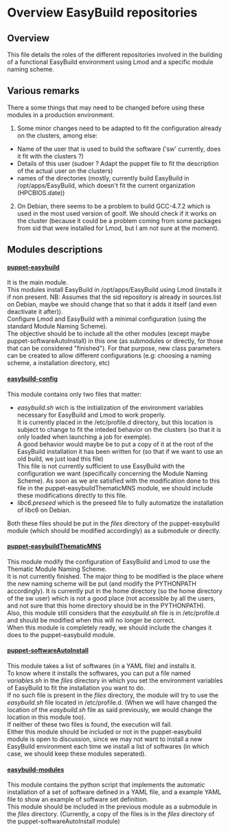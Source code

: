 # Overview EasyBuild repositories

## Overview

This file details the roles of the different repositories involved in the building of a functional EasyBuild environment using Lmod and a specific module naming scheme.

## Various remarks

There a some things that may need to be changed before using these modules in a production environment.

1) Some minor changes need to be adapted to fit the configuration already on the clusters, among else:
  - Name of the user that is used to build the software ('sw' currently, does it fit with the clusters ?)
  - Details of this user (sudoer ? Adapt the puppet file to fit the description of the actual user on the clusters)
  - names of the directories (mostly, currently build EasyBuild in /opt/apps/EasyBuild, which doesn't fit the current organization (HPCBIOS.date))
  
2) On Debian, there seems to be a problem to build GCC-4.7.2 which is used in the most used version of goolf. We should check if it works on the cluster (because it could be a problem coming from some packages from sid that were installed for Lmod, but I am not sure at the moment).

## Modules descriptions

#### [puppet-easybuild](https://github.com/sylmarien/puppet-easybuild)

It is the main module.  
This modules install EasyBuild in /opt/apps/EasyBuild using Lmod (installs it if non present. NB: Assumes that the sid repository is already in sources.list on Debian, maybe we should change that so that it adds it itself (and even deactivate it after)).  
Configure Lmod and EasyBuild with a minimal configuration (using the standard Module Naming Scheme).  
The objective should be to include all the other modules (except maybe puppet-softwareAutoInstall) in this one (as submodules or directly, for those that can be considered "finished"). For that purpose, new class parameters can be created to allow different configurations (e.g: choosing a naming scheme, a installation directory, etc)

#### [easybuild-config](https://github.com/sylmarien/easybuild-config)

This module contains only two files that matter:  
- _easybuild.sh_ wich is the initialization of the environment variables necessary for EasyBuild and Lmod to work properly.  
It is currently placed in the /etc/profile.d directory, but this location is subject to change to fit the inteded behavior on the clusters (so that it is only loaded when launching a job for exemple).  
A good behavior would maybe be to put a copy of it at the root of the EasyBuild installation it has been written for (so that if we want to use an old build, we just load this file)  
This file is not currently sufficient to use EasyBuild with the configuration we want (specifically concerning the Module Naming Scheme). As soon as we are satisfied with the modification done to this file in the puppet-easybuildThematicMNS module, we should include these modifications directly to this file.
- _libc6.preseed_ which is the preseed file to fully automatize the installation of libc6 on Debian.

Both these files should be put in the _files_ directory of the puppet-easybuild module (which should be modified accordingly) as a submodule or directly.

#### [puppet-easybuildThematicMNS](https://github.com/sylmarien/puppet-easybuildThematicMNS)

This module modify the configuration of EasyBuild and Lmod to use the Thematic Module Naming Scheme.  
It is not currently finished. The major thing to be modified is the place where the new naming scheme will be put (and modify the PYTHONPATH accordingly). It is currently put in the home directory (so the home directory of the sw user) which is not a good place (not accessible by all the users, and not sure that this home directory should be in the PYTHONPATH).  
Also, this module still considers that the _easybuild.sh_ file is in /etc/profile.d and should be modified when this will no longer be correct.  
When this module is completely ready, we should include the changes it does to the puppet-easybuild module.

#### [puppet-softwareAutoInstall](https://github.com/sylmarien/puppet-softwareAutoInstall)

This module takes a list of softwares (in a YAML file) and installs it.  
To know where it installs the softwares, you can put a file named _variables.sh_ in the _files_ directory in which you set the environment variables of EasyBuild to fit the installation you want to do.  
If no such file is present in the _files_ directory, the module will try to use the _easybuild.sh_ file located in /etc/profile.d. (When we will have changed the location of the _easybuild.sh_ file as said previously, we would change the location in this module too).  
If neither of these two files is found, the execution will fail.  
Either this module should be included or not in the puppet-easybuild module is open to discussion, since we may not want to install a new EasyBuild environment each time we install a list of softwares (in which case, we should keep these modules seperated).

#### [easybuild-modules](https://github.com/sylmarien/easybuild-modules)

This module contains the python script that implements the automatic installation of a set of software defined in a YAML file, and a example YAML file to show an example of software set definition.  
This module should be included in the previous module as a submodule in the _files_ directory. (Currently, a copy of the files is in the _files_ directory of the puppet-softwareAutoInstall module)

